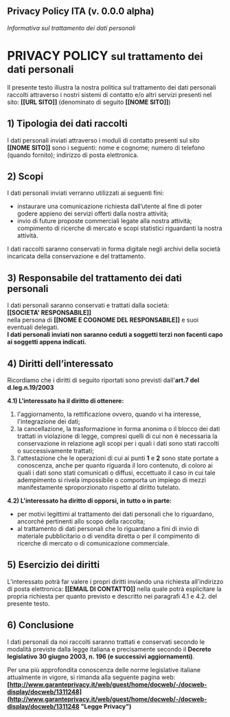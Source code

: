## Privacy Policy ITA (v. 0.0.0 alpha)

*Informativa sul trattamento dei dati personali* 

# PRIVACY POLICY <small>sul trattamento dei dati personali</small>

Il presente testo illustra la nostra politica sul trattamento dei dati personali raccolti attraverso i nostri sistemi di contatto e/o altri servizi presenti nel sito: **[[URL SITO]]** (denominato di seguito **[[NOME SITO]]**)

## 1) Tipologia dei dati raccolti

I dati personali inviati attraverso i moduli di contatto presenti sul sito **[[NOME SITO]]** sono i seguenti: nome e cognome; numero di telefono (quando fornito); indirizzo di posta elettronica.

## 2) Scopi

I dati personali inviati verranno utilizzati ai seguenti fini: 
* instaurare una comunicazione richiesta dall’utente al fine di poter godere appieno dei servizi offerti dalla nostra attività; 
* invio di future proposte commerciali legate alla nostra attività; compimento di ricerche di mercato e scopi statistici riguardanti la nostra attività. 

I dati raccolti saranno conservati in forma digitale negli archivi della società incaricata della conservazione e del trattamento.

## 3) Responsabile del trattamento dei dati personali

I dati personali saranno conservati e trattati dalla società:  
**[[SOCIETA' RESPONSABILE]]**  
nella persona di **[[NOME E COGNOME DEL RESPONSABILE]]** e suoi eventuali delegati.  
**I dati personali inviati non saranno ceduti a soggetti terzi non facenti capo ai soggetti appena indicati.**

## 4) Diritti dell’interessato

Ricordiamo che i diritti di seguito riportati sono previsti dall'**art.7 del d.leg.n.19/2003**

**4.1) L’interessato ha il diritto di ottenere:**

1.  l'aggiornamento, la rettificazione ovvero, quando vi ha interesse, l'integrazione dei dati;
2.  la cancellazione, la trasformazione in forma anonima o il blocco dei dati trattati in violazione di legge, compresi quelli di cui non è necessaria la conservazione in relazione agli scopi per i quali i dati sono stati raccolti o successivamente trattati;
3.  l'attestazione che le operazioni di cui ai punti **1** e **2** sono state portate a conoscenza, anche per quanto riguarda il loro contenuto, di coloro ai quali i dati sono stati comunicati o diffusi, eccettuato il caso in cui tale adempimento si rivela impossibile o comporta un impiego di mezzi manifestamente sproporzionato rispetto al diritto tutelato.

**4.2) L'interessato ha diritto di opporsi, in tutto o in parte:**

*   per motivi legittimi al trattamento dei dati personali che lo riguardano, ancorché pertinenti allo scopo della raccolta;
*   al trattamento di dati personali che lo riguardano a fini di invio di materiale pubblicitario o di vendita diretta o per il compimento di ricerche di mercato o di comunicazione commerciale.

## 5) Esercizio dei diritti

L’interessato potrà far valere i propri diritti inviando una richiesta all’indirizzo di posta elettronica: **[[EMAIL DI CONTATTO]]** nella quale potrà esplicitare la propria richiesta per quanto previsto e descritto nei paragrafi 4.1 e 4.2\. del presente testo.

## 6) Conclusione

I dati personali da noi raccolti saranno trattati e conservati secondo le modalità previste dalla legge italiana e precisamente secondo il **Decreto legislativo 30 giugno 2003, n. 196 (e successivi aggiornamenti)**.

Per una più approfondita conoscenza delle norme legislative italiane attualmente in vigore, si rimanda alla seguente pagina web: **[http://www.garanteprivacy.it/web/guest/home/docweb/-/docweb-display/docweb/1311248](http://www.garanteprivacy.it/web/guest/home/docweb/-/docweb-display/docweb/1311248 "Legge Privacy")**
